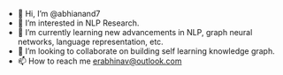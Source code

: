 - 👋 Hi, I’m @abhianand7
- 👀 I’m interested in NLP Research.
- 🌱 I’m currently learning new advancements in NLP, graph neural networks, language representation, etc.
- 💞️ I’m looking to collaborate on building self learning knowledge graph.
- 📫 How to reach me erabhinav@outlook.com

<!---
abhianand7/abhianand7 is a ✨ special ✨ repository because its `README.md` (this file) appears on your GitHub profile.
You can click the Preview link to take a look at your changes.
--->
